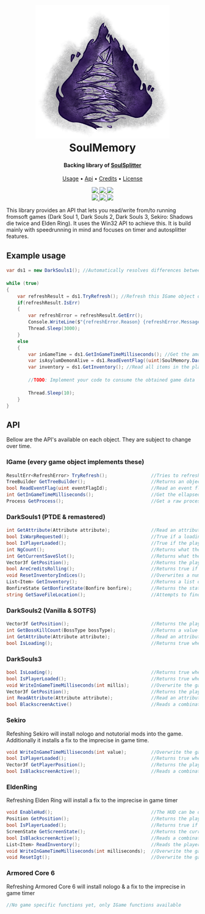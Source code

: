 ﻿<h1 align="center">
  <br>
  <img src="../../resources/soulsplitter.png" width="350"/><br>
  SoulMemory
  <br>
</h1>

<h4 align="center">Backing library of <a href="https://github.com/FrankvdStam/SoulSplitter">SoulSplitter</a></h4>

<p align="center">
  <a href="#example-usage">Usage</a> •
  <a href="#api">Api</a> •
  <a href="https://github.com/FrankvdStam/SoulSplitter#credits">Credits</a> •
  <a href="https://github.com/FrankvdStam/SoulSplitter/blob/main/LICENSE">License</a>
</p>

<p align="center">
    <a href="https://github.com/FrankvdStam/SoulSplitter/actions">
        <img src="https://img.shields.io/github/actions/workflow/status/FrankvdStam/SoulSplitter/build.yml?branch=main"/>
    </a>
    <a href="http://wastedbox.nl:9000/dashboard?id=FrankvdStam_SoulSplitter_AYT9tJW7QlZ0fhD27xsa">
        <img src="http://wastedbox.nl:9000/api/project_badges/measure?project=FrankvdStam_SoulSplitter_AYT9tJW7QlZ0fhD27xsa&metric=alert_status&token=dcf5066558434982e851acb72b72235195d99b6e"/>
    </a>
    <a href="https://www.nuget.org/packages/SoulMemory/">
        <img src="https://img.shields.io/nuget/v/SoulMemory"/>
    </a>
    <br/>
    <a href="https://www.youtube.com/@1wasted">
        <img src="https://img.shields.io/badge/-YouTube-red"/>
    </a>
    <a href="https://ko-fi.com/wasted1">
        <img src="https://img.shields.io/badge/buy%20me%20a%20coffee-donate-yellow.svg"/>
    </a>    
    <a href="https://discord.com/users/281116269921566721">
        <img src="https://img.shields.io/badge/-Discord-blue"/>
    </a>
</p>

This library provides an API that lets you read/write from/to running fromsoft games (Dark Soul 1, Dark Souls 2, Dark Souls 3, Sekiro: Shadows die twice and Elden Ring). It uses the Win32 API to achieve this. It is build mainly with speedrunning in mind and focuses on timer and autosplitter features.

## Example usage

```C#
var ds1 = new DarkSouls1(); //Automatically resolves differences between PTDE & Remastered. Same applies to the DarkSouls2 object

while (true)
{
    var refreshResult = ds1.TryRefresh(); //Refresh this IGame object often - every frame or 60 times per second if possible
    if(refreshResult.IsErr)
    {
        var refreshError = refreshResult.GetErr();
        Console.WriteLine($"{refreshError.Reason} {refreshError.Message} {refreshError.Exception?.ToString() ?? ""}");
        Thread.Sleep(3000);
    }
    else
    {
        var inGameTime = ds1.GetInGameTimeMilliseconds(); //Get the amount of milliseconds played on the current character
        var isAsylumDemonAlive = ds1.ReadEventFlag((uint)SoulMemory.DarkSouls1.Boss.AsylumDemon); //Read an arbitrary event flag, in this case the boss defeated flag for asylum demon
        var inventory = ds1.GetInventory(); //Read all items in the players inventory

        //TODO: Implement your code to consume the obtained game data

        Thread.Sleep(10);
    }
}
```


## API

Bellow are the API's available on each object. They are subject to change over time.

### IGame (every game object implements these)
```C#
ResultErr<RefreshError> TryRefresh();                //Tries to refresh attachment to the specific game, refreshes memory paths. Call this every frame or 60 times per second
TreeBuilder GetTreeBuilder();                        //Returns an object that contains the relevant memory structure. Used internally, if unsure you can leave it alone
bool ReadEventFlag(uint eventFlagId);                //Read an event flag from the specific game. Not implemented in Dark Souls 2 (more info about event flags on the wiki: https://github.com/FrankvdStam/SoulSplitter/wiki/Eventflags)
int GetInGameTimeMilliseconds();                     //Get the ellapsed millis from the current loaded character
Process GetProcess();                                //Get a raw process handle, from which you can implement your own systems
```

### DarkSouls1 (PTDE & remastered)
```C#
int GetAttribute(Attribute attribute);               //Read an attribute (one of the player's levels)
bool IsWarpRequested();                              //True if a loading screen is visible, and a warp was requested via a bonfire, homeward bone, darksign or homeward miracle
bool IsPlayerLoaded();                               //True if the player object is loaded in memory
int NgCount();                                       //Returns what the current NG+ cycle is
int GetCurrentSaveSlot();                            //Returns what the current, or last loaded save slot is
Vector3f GetPosition();                              //Returns the players position in a vector of 3 floats
bool AreCreditsRolling();                            //Returns true if the credits are rolling
void ResetInventoryIndices();                        //Overwrites a number of in-game indices (current selected inventory slot for instance)
List<Item> GetInventory();                           //Returns a list of items, read from the players inventory
BonfireState GetBonfireState(Bonfire bonfire);       //Returns the state of a bonfire
string GetSaveFileLocation();                        //Attempts to find the path to the savefile, depending on locale
```

### DarkSouls2 (Vanilla & SOTFS)
```C#
Vector3f GetPosition();                              //Returns the players position in a vector of 3 floats
int GetBossKillCount(BossType bossType);             //Returns a value representing the current NG+ cycle plus the amount of boss kills on this cycle. If you kill last giant once on ng, it will return 1. Kill him twice, it will retun 2. Kill him 0 times on ng+, it will return 1.
int GetAttribute(Attribute attribute);               //Read an attribute (one of the player's levels)
bool IsLoading();                                    //Returns true when a loading screen is visible
```

### DarkSouls3
```C#
bool IsLoading();                                    //Returns true when a loading screen is visible
bool IsPlayerLoaded();                               //Returns true when the player object is loaded into memory
void WriteInGameTimeMilliseconds(int millis);        //Overwrite the game's in game time with a new value (used in blackscreen removal to create the illusion of a paused timer)
Vector3f GetPosition();                              //Returns the players position in a vector of 3 floats
int ReadAttribute(Attribute attribute);              //Read an attribute (one of the player's levels)
bool BlackscreenActive()                             //Reads a combination of flags in memory to determine of a blackscreen is active
```

### Sekiro

Refeshing Sekiro will install nologo and notutorial mods into the game. Additionally it installs a fix to the imprecise in game time.

```C#
void WriteInGameTimeMilliseconds(int value);         //Overwrite the game's in game time with a new value (used in blackscreen removal to create the illusion of a paused timer)
bool IsPlayerLoaded();                               //Returns true when the player object is loaded into memory
Vector3f GetPlayerPosition();                        //Returns the players position in a vector of 3 floats
bool IsBlackscreenActive();                          //Reads a combination of flags in memory to determine of a blackscreen is active
```

### EldenRing

Refreshing Elden Ring will install a fix to the imprecise in game timer

```C#
void EnableHud();                                    //The HUD can be on disabled or on "auto". This function sets it to always on.
Position GetPosition();                              //Returns the players position in a vector of 3 floats + the ID's of the current tile
bool IsPlayerLoaded();                               //Returns true if the player object is loaded into memory
ScreenState GetScreenState();                        //Returns the current "screenstate", can be InGame/Loading/MainMenu/Unknown
bool IsBlackscreenActive();                          //Reads a combination of flags in memory to determine of a blackscreen is active
List<Item> ReadInventory();                          //Reads the player's inventory. A part of the inventory seems stored in event flags (especially key-items) so be warned: some things might not be in this list
void WriteInGameTimeMilliseconds(int milliseconds);  //Overwrite the game's in game time with a new value (used in blackscreen removal to create the illusion of a paused timer)
void ResetIgt();                                     //Overwrite the game's in game time with 0 (used to prepare NG+ save files)
```

### Armored Core 6

Refreshing Armored Core 6 will install nologo & a fix to the imprecise in game timer

```C#
//No game specific functions yet, only IGame functions available
```